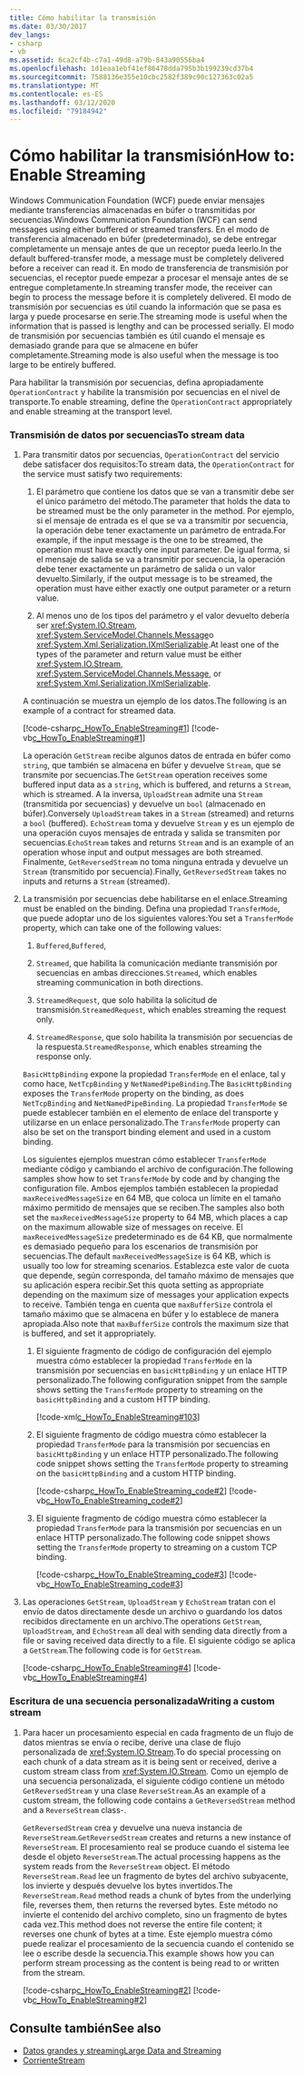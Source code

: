 ```yaml
---
title: Cómo habilitar la transmisión
ms.date: 03/30/2017
dev_langs:
- csharp
- vb
ms.assetid: 6ca2cf4b-c7a1-49d8-a79b-843a90556ba4
ms.openlocfilehash: 1d1eaa1ebf41ef86478dda795b3b199239cd37b4
ms.sourcegitcommit: 7588136e355e10cbc2582f389c90c127363c02a5
ms.translationtype: MT
ms.contentlocale: es-ES
ms.lasthandoff: 03/12/2020
ms.locfileid: "79184942"
---
```

# <a name="how-to-enable-streaming"></a><span data-ttu-id="847ea-102">Cómo habilitar la transmisión</span><span class="sxs-lookup"><span data-stu-id="847ea-102">How to: Enable Streaming</span></span>
<span data-ttu-id="847ea-103">Windows Communication Foundation (WCF) puede enviar mensajes mediante transferencias almacenadas en búfer o transmitidas por secuencias.</span><span class="sxs-lookup"><span data-stu-id="847ea-103">Windows Communication Foundation (WCF) can send messages using either buffered or streamed transfers.</span></span> <span data-ttu-id="847ea-104">En el modo de transferencia almacenado en búfer (predeterminado), se debe entregar completamente un mensaje antes de que un receptor pueda leerlo.</span><span class="sxs-lookup"><span data-stu-id="847ea-104">In the default buffered-transfer mode, a message must be completely delivered before a receiver can read it.</span></span> <span data-ttu-id="847ea-105">En modo de transferencia de transmisión por secuencias, el receptor puede empezar a procesar el mensaje antes de se entregue completamente.</span><span class="sxs-lookup"><span data-stu-id="847ea-105">In streaming transfer mode, the receiver can begin to process the message before it is completely delivered.</span></span> <span data-ttu-id="847ea-106">El modo de transmisión por secuencias es útil cuando la información que se pasa es larga y puede procesarse en serie.</span><span class="sxs-lookup"><span data-stu-id="847ea-106">The streaming mode is useful when the information that is passed is lengthy and can be processed serially.</span></span> <span data-ttu-id="847ea-107">El modo de transmisión por secuencias también es útil cuando el mensaje es demasiado grande para que se almacene en búfer completamente.</span><span class="sxs-lookup"><span data-stu-id="847ea-107">Streaming mode is also useful when the message is too large to be entirely buffered.</span></span>  
  
 <span data-ttu-id="847ea-108">Para habilitar la transmisión por secuencias, defina apropiadamente `OperationContract` y habilite la transmisión por secuencias en el nivel de transporte.</span><span class="sxs-lookup"><span data-stu-id="847ea-108">To enable streaming, define the `OperationContract` appropriately and enable streaming at the transport level.</span></span>  
  
### <a name="to-stream-data"></a><span data-ttu-id="847ea-109">Transmisión de datos por secuencias</span><span class="sxs-lookup"><span data-stu-id="847ea-109">To stream data</span></span>  
  
1. <span data-ttu-id="847ea-110">Para transmitir datos por secuencias, `OperationContract` del servicio debe satisfacer dos requisitos:</span><span class="sxs-lookup"><span data-stu-id="847ea-110">To stream data, the `OperationContract` for the service must satisfy two requirements:</span></span>  
  
    1. <span data-ttu-id="847ea-111">El parámetro que contiene los datos que se van a transmitir debe ser el único parámetro del método.</span><span class="sxs-lookup"><span data-stu-id="847ea-111">The parameter that holds the data to be streamed must be the only parameter in the method.</span></span> <span data-ttu-id="847ea-112">Por ejemplo, si el mensaje de entrada es el que se va a transmitir por secuencia, la operación debe tener exactamente un parámetro de entrada.</span><span class="sxs-lookup"><span data-stu-id="847ea-112">For example, if the input message is the one to be streamed, the operation must have exactly one input parameter.</span></span> <span data-ttu-id="847ea-113">De igual forma, si el mensaje de salida se va a transmitir por secuencia, la operación debe tener exactamente un parámetro de salida o un valor devuelto.</span><span class="sxs-lookup"><span data-stu-id="847ea-113">Similarly, if the output message is to be streamed, the operation must have either exactly one output parameter or a return value.</span></span>  
  
    2. <span data-ttu-id="847ea-114">Al menos uno de los tipos del parámetro y el valor devuelto debería ser <xref:System.IO.Stream>, <xref:System.ServiceModel.Channels.Message>o <xref:System.Xml.Serialization.IXmlSerializable>.</span><span class="sxs-lookup"><span data-stu-id="847ea-114">At least one of the types of the parameter and return value must be either <xref:System.IO.Stream>, <xref:System.ServiceModel.Channels.Message>, or <xref:System.Xml.Serialization.IXmlSerializable>.</span></span>  
  
     <span data-ttu-id="847ea-115">A continuación se muestra un ejemplo de los datos.</span><span class="sxs-lookup"><span data-stu-id="847ea-115">The following is an example of a contract for streamed data.</span></span>  
  
     [!code-csharp[c_HowTo_EnableStreaming#1](../../../../samples/snippets/csharp/VS_Snippets_CFX/c_howto_enablestreaming/cs/service.cs#1)]
     [!code-vb[c_HowTo_EnableStreaming#1](../../../../samples/snippets/visualbasic/VS_Snippets_CFX/c_howto_enablestreaming/vb/service.vb#1)]  
  
     <span data-ttu-id="847ea-116">La operación `GetStream` recibe algunos datos de entrada en búfer como `string`, que también se almacena en búfer y devuelve `Stream`, que se transmite por secuencias.</span><span class="sxs-lookup"><span data-stu-id="847ea-116">The `GetStream` operation receives some buffered input data as a `string`, which is buffered, and returns a `Stream`, which is streamed.</span></span> <span data-ttu-id="847ea-117">A la inversa, `UploadStream` admite una `Stream` (transmitida por secuencias) y devuelve un `bool` (almacenado en búfer).</span><span class="sxs-lookup"><span data-stu-id="847ea-117">Conversely `UploadStream` takes in a `Stream` (streamed) and returns a `bool` (buffered).</span></span> <span data-ttu-id="847ea-118">`EchoStream` toma y devuelve `Stream` y es un ejemplo de una operación cuyos mensajes de entrada y salida se transmiten por secuencias.</span><span class="sxs-lookup"><span data-stu-id="847ea-118">`EchoStream` takes and returns `Stream` and is an example of an operation whose input and output messages are both streamed.</span></span> <span data-ttu-id="847ea-119">Finalmente, `GetReversedStream` no toma ninguna entrada y devuelve un `Stream` (transmitido por secuencia).</span><span class="sxs-lookup"><span data-stu-id="847ea-119">Finally, `GetReversedStream` takes no inputs and returns a `Stream` (streamed).</span></span>  
  
2. <span data-ttu-id="847ea-120">La transmisión por secuencias debe habilitarse en el enlace.</span><span class="sxs-lookup"><span data-stu-id="847ea-120">Streaming must be enabled on the binding.</span></span> <span data-ttu-id="847ea-121">Defina una propiedad `TransferMode`, que puede adoptar uno de los siguientes valores:</span><span class="sxs-lookup"><span data-stu-id="847ea-121">You set a `TransferMode` property, which can take one of the following values:</span></span>  
  
    1. <span data-ttu-id="847ea-122">`Buffered`,</span><span class="sxs-lookup"><span data-stu-id="847ea-122">`Buffered`,</span></span>  
  
    2. <span data-ttu-id="847ea-123">`Streamed`, que habilita la comunicación mediante transmisión por secuencias en ambas direcciones.</span><span class="sxs-lookup"><span data-stu-id="847ea-123">`Streamed`, which enables streaming communication in both directions.</span></span>  
  
    3. <span data-ttu-id="847ea-124">`StreamedRequest`, que solo habilita la solicitud de transmisión.</span><span class="sxs-lookup"><span data-stu-id="847ea-124">`StreamedRequest`, which enables streaming the request only.</span></span>  
  
    4. <span data-ttu-id="847ea-125">`StreamedResponse`, que solo habilita la transmisión por secuencias de la respuesta.</span><span class="sxs-lookup"><span data-stu-id="847ea-125">`StreamedResponse`, which enables streaming the response only.</span></span>  
  
     <span data-ttu-id="847ea-126">`BasicHttpBinding` expone la propiedad `TransferMode` en el enlace, tal y como hace, `NetTcpBinding` y `NetNamedPipeBinding`.</span><span class="sxs-lookup"><span data-stu-id="847ea-126">The `BasicHttpBinding` exposes the `TransferMode` property on the binding, as does `NetTcpBinding` and `NetNamedPipeBinding`.</span></span> <span data-ttu-id="847ea-127">La propiedad `TransferMode` se puede establecer también en el elemento de enlace del transporte y utilizarse en un enlace personalizado.</span><span class="sxs-lookup"><span data-stu-id="847ea-127">The `TransferMode` property can also be set on the transport binding element and used in a custom binding.</span></span>  
  
     <span data-ttu-id="847ea-128">Los siguientes ejemplos muestran cómo establecer `TransferMode` mediante código y cambiando el archivo de configuración.</span><span class="sxs-lookup"><span data-stu-id="847ea-128">The following samples show how to set `TransferMode` by code and by changing the configuration file.</span></span> <span data-ttu-id="847ea-129">Ambos ejemplos también establecen la propiedad `maxReceivedMessageSize` en 64 MB, que coloca un límite en el tamaño máximo permitido de mensajes que se reciben.</span><span class="sxs-lookup"><span data-stu-id="847ea-129">The samples also both set the `maxReceivedMessageSize` property to 64 MB, which places a cap on the maximum allowable size of messages on receive.</span></span> <span data-ttu-id="847ea-130">El `maxReceivedMessageSize` predeterminado es de 64 KB, que normalmente es demasiado pequeño para los escenarios de transmisión por secuencias.</span><span class="sxs-lookup"><span data-stu-id="847ea-130">The default `maxReceivedMessageSize` is 64 KB, which is usually too low for streaming scenarios.</span></span> <span data-ttu-id="847ea-131">Establezca este valor de cuota que depende, según corresponda, del tamaño máximo de mensajes que su aplicación espera recibir.</span><span class="sxs-lookup"><span data-stu-id="847ea-131">Set this quota setting as appropriate depending on the maximum size of messages your application expects to receive.</span></span> <span data-ttu-id="847ea-132">También tenga en cuenta que `maxBufferSize` controla el tamaño máximo que se almacena en búfer y lo establece de manera apropiada.</span><span class="sxs-lookup"><span data-stu-id="847ea-132">Also note that `maxBufferSize` controls the maximum size that is buffered, and set it appropriately.</span></span>  
  
    1. <span data-ttu-id="847ea-133">El siguiente fragmento de código de configuración del ejemplo muestra cómo establecer la propiedad `TransferMode` en la transmisión por secuencias en `basicHttpBinding` y un enlace HTTP personalizado.</span><span class="sxs-lookup"><span data-stu-id="847ea-133">The following configuration snippet from the sample shows setting the `TransferMode` property to streaming on the `basicHttpBinding` and a custom HTTP binding.</span></span>  
  
         [!code-xml[c_HowTo_EnableStreaming#103](../../../../samples/snippets/csharp/VS_Snippets_CFX/c_howto_enablestreaming/common/app.config#103)]
  
    2. <span data-ttu-id="847ea-134">El siguiente fragmento de código muestra cómo establecer la propiedad `TransferMode` para la transmisión por secuencias en `basicHttpBinding` y un enlace HTTP personalizado.</span><span class="sxs-lookup"><span data-stu-id="847ea-134">The following code snippet shows setting the `TransferMode` property to streaming on the `basicHttpBinding` and a custom HTTP binding.</span></span>  
  
         [!code-csharp[c_HowTo_EnableStreaming_code#2](../../../../samples/snippets/csharp/VS_Snippets_CFX/c_howto_enablestreaming_code/cs/c_howto_enablestreaming_code.cs#2)]
         [!code-vb[c_HowTo_EnableStreaming_code#2](../../../../samples/snippets/visualbasic/VS_Snippets_CFX/c_howto_enablestreaming_code/vb/c_howto_enablestreaming_code.vb#2)]  
  
    3. <span data-ttu-id="847ea-135">El siguiente fragmento de código muestra cómo establecer la propiedad `TransferMode` para la transmisión por secuencias en un enlace HTTP personalizado.</span><span class="sxs-lookup"><span data-stu-id="847ea-135">The following code snippet shows setting the `TransferMode` property to streaming on a custom TCP binding.</span></span>  
  
         [!code-csharp[c_HowTo_EnableStreaming_code#3](../../../../samples/snippets/csharp/VS_Snippets_CFX/c_howto_enablestreaming_code/cs/c_howto_enablestreaming_code.cs#3)]
         [!code-vb[c_HowTo_EnableStreaming_code#3](../../../../samples/snippets/visualbasic/VS_Snippets_CFX/c_howto_enablestreaming_code/vb/c_howto_enablestreaming_code.vb#3)]  
  
3. <span data-ttu-id="847ea-136">Las operaciones `GetStream`, `UploadStream` y `EchoStream` tratan con el envío de datos directamente desde un archivo o guardando los datos recibidos directamente en un archivo.</span><span class="sxs-lookup"><span data-stu-id="847ea-136">The operations `GetStream`, `UploadStream`, and `EchoStream` all deal with sending data directly from a file or saving received data directly to a file.</span></span> <span data-ttu-id="847ea-137">El siguiente código se aplica a `GetStream`.</span><span class="sxs-lookup"><span data-stu-id="847ea-137">The following code is for `GetStream`.</span></span>  
  
     [!code-csharp[c_HowTo_EnableStreaming#4](../../../../samples/snippets/csharp/VS_Snippets_CFX/c_howto_enablestreaming/cs/service.cs#4)]
     [!code-vb[c_HowTo_EnableStreaming#4](../../../../samples/snippets/visualbasic/VS_Snippets_CFX/c_howto_enablestreaming/vb/service.vb#4)]  
  
### <a name="writing-a-custom-stream"></a><span data-ttu-id="847ea-138">Escritura de una secuencia personalizada</span><span class="sxs-lookup"><span data-stu-id="847ea-138">Writing a custom stream</span></span>  
  
1. <span data-ttu-id="847ea-139">Para hacer un procesamiento especial en cada fragmento de un flujo de datos mientras se envía o recibe, derive una clase de flujo personalizada de <xref:System.IO.Stream>.</span><span class="sxs-lookup"><span data-stu-id="847ea-139">To do special processing on each chunk of a data stream as it is being sent or received, derive a custom stream class from <xref:System.IO.Stream>.</span></span> <span data-ttu-id="847ea-140">Como un ejemplo de una secuencia personalizada, el siguiente código contiene un método `GetReversedStream` y una clase `ReverseStream`.</span><span class="sxs-lookup"><span data-stu-id="847ea-140">As an example of a custom stream, the following code contains a `GetReversedStream` method and a `ReverseStream` class-.</span></span>  
  
     <span data-ttu-id="847ea-141">`GetReversedStream` crea y devuelve una nueva instancia de `ReverseStream`.</span><span class="sxs-lookup"><span data-stu-id="847ea-141">`GetReversedStream` creates and returns a new instance of `ReverseStream`.</span></span> <span data-ttu-id="847ea-142">El procesamiento real se produce cuando el sistema lee desde el objeto `ReverseStream`.</span><span class="sxs-lookup"><span data-stu-id="847ea-142">The actual processing happens as the system reads from the `ReverseStream` object.</span></span> <span data-ttu-id="847ea-143">El método `ReverseStream.Read` lee un fragmento de bytes del archivo subyacente, los invierte y después devuelve los bytes invertidos.</span><span class="sxs-lookup"><span data-stu-id="847ea-143">The `ReverseStream.Read` method reads a chunk of bytes from the underlying file, reverses them, then returns the reversed bytes.</span></span> <span data-ttu-id="847ea-144">Este método no invierte el contenido del archivo completo, sino un fragmento de bytes cada vez.</span><span class="sxs-lookup"><span data-stu-id="847ea-144">This method does not reverse the entire file content; it reverses one chunk of bytes at a time.</span></span> <span data-ttu-id="847ea-145">Este ejemplo muestra cómo puede realizar el procesamiento de la secuencia cuando el contenido se lee o escribe desde la secuencia.</span><span class="sxs-lookup"><span data-stu-id="847ea-145">This example shows how you can perform stream processing as the content is being read to or written from the stream.</span></span>  
  
     [!code-csharp[c_HowTo_EnableStreaming#2](../../../../samples/snippets/csharp/VS_Snippets_CFX/c_howto_enablestreaming/cs/service.cs#2)]
     [!code-vb[c_HowTo_EnableStreaming#2](../../../../samples/snippets/visualbasic/VS_Snippets_CFX/c_howto_enablestreaming/vb/service.vb#2)]  
  
## <a name="see-also"></a><span data-ttu-id="847ea-146">Consulte también</span><span class="sxs-lookup"><span data-stu-id="847ea-146">See also</span></span>

- [<span data-ttu-id="847ea-147">Datos grandes y streaming</span><span class="sxs-lookup"><span data-stu-id="847ea-147">Large Data and Streaming</span></span>](../../../../docs/framework/wcf/feature-details/large-data-and-streaming.md)
- [<span data-ttu-id="847ea-148">Corriente</span><span class="sxs-lookup"><span data-stu-id="847ea-148">Stream</span></span>](../../../../docs/framework/wcf/samples/stream.md)
